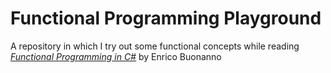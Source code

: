# Functional Programming Playground

A repository in which I try out some functional concepts while reading [*Functional Programming in C#*](https://www.manning.com/books/functional-programming-in-c-sharp-second-edition) by Enrico Buonanno
